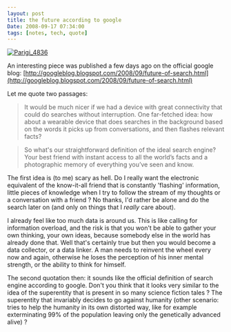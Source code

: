 ```yaml
---
layout: post
title: the future according to google
Date: 2008-09-17 07:34:00
tags: [notes, tech, quote]
---
```

 

[![Parigi_4836](http://farm4.static.flickr.com/3205/2505105614_ea6910b0fd.jpg)](http://www.flickr.com/photos/aadm/2505105614/)  
  
An interesting piece was published a few days ago on the official google blog: [http://googleblog.blogspot.com/2008/09/future-of-search.html](http://googleblog.blogspot.com/2008/09/future-of-search.html)  
  
Let me quote two passages:  
  

> It would be much nicer if we had a device with great connectivity that could do searches without interruption. One far-fetched idea: how about a wearable device that does searches in the background based on the words it picks up from conversations, and then flashes relevant facts?

  


> So what's our straightforward definition of the ideal search engine? Your best friend with instant access to all the world’s facts and a photographic memory of everything you’ve seen and know.

  
  
The first idea is (to me) scary as hell. Do I really want the electronic equivalent of the know-it-all friend that is constantly 'flashing' information, little pieces of knowledge when I try to follow the stream of my thoughts or a conversation with a friend ? No thanks, I'd rather be alone and do the search later on (and only on things that I _really_ care about).  
  
I already feel like too much data is around us. This is like calling for information overload, and the risk is that you won't be able to gather your own thinking, your own ideas, because somebody else in the world has already done that. Well that's certainly true but then you would become a data collector, or a data linker. A man needs to reinvent the wheel every now and again, otherwise he loses the perception of his inner mental strength, or the ability to think for himself.   
  
The second quotation then: it sounds like the official definition of search engine according to google. Don't you think that it looks very similar to the idea of the superentity that is present in so many science fiction tales ? The superentity that invariably decides to go against humanity (other scenario: tries to help the humanity in its own distorted way, like for example exterminating 99% of the population leaving only the genetically advanced alive) ? 
